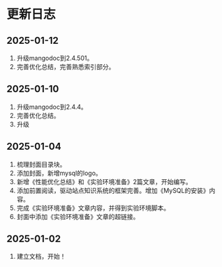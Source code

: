 # 更新日志

## 2025-01-12
1. 升级mangodoc到2.4.501。
2. 完善优化总结，完善熟悉索引部分。

## 2025-01-10
1. 升级mangodoc到2.4.4。
2. 完善优化总结。
3. 升级

## 2025-01-04
1. 梳理封面目录块。
2. 添加封面，新增mysql的logo。
3. 新增《性能优化总结》和《实验环境准备》2篇文章，开始编写。
4. 添加前置阅读，驱动站点知识系统的框架完善。增加《MySQL的安装》内容。
5. 完成《实验环境准备》文章内容，并得到实验环境脚本。
6. 封面中添加《实验环境准备》文章的超链接。

## 2025-01-02
1. 建立文档，开始！


